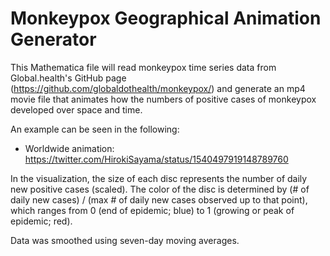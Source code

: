 # Monkeypox Geographical Animation Generator

This Mathematica file will read monkeypox time series data from Global.health's 
GitHub page (https://github.com/globaldothealth/monkeypox/)
and generate an mp4 movie file that animates how the numbers of positive cases of monkeypox developed over space and time.

An example can be seen in the following:
* Worldwide animation: https://twitter.com/HirokiSayama/status/1540497919148789760

In the visualization, the size of each disc represents the number of daily new positive cases (scaled). The 
color of the disc is determined by (# of daily new cases) / (max # of daily new cases observed up to that point),
which ranges from 0 (end of epidemic; blue) to 1 (growing or peak of epidemic; red).

Data was smoothed using seven-day moving averages.
